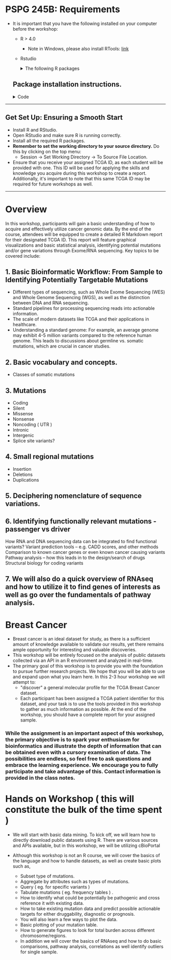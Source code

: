 # PSPG 245B: Requirements
  * It is important that you have the following installed on your computer before the workshop:
    * R > 4.0 
      + Note in Windows, please also install RTools: <a href="https://cran.r-project.org/bin/windows/Rtools/">link</a>
    * Rstudio
      <details>
        <summary>The following R packages </summary>
        
        ### Bioinformatics and Genomics
        1. **cBioPortalData** ~cgdsr~: An API interface to the Cancer Genomics Data Server (CGDS) which provides functions for accessing and retrieving data from the CGDS.
        2. **clusterProfiler**: Statistical analysis and visualization of functional profiles for genes and gene clusters.
        3. **DOSE**: package for Disease Ontology Semantic and Enrichment analysis.
        4. **org.Hs.eg.db**: Genome wide annotation for Human, primarily based on mapping using Entrez Gene identifiers.
        5. **qpcR**: functions for qPCR.  
        
        ### Data Visualization
        1. **ggplot2**: creating graphics, based on The Grammar of Graphics.
        2. **VennDiagram**: Generates Venn and Euler plots.
        3. **gridExtra**: Provides functions to arrange multiple grid-based plots on a page.
        4. **ggrepel**: Provides geoms for ggplot2 to repel overlapping text labels.
        5. **ggpubr**: 'ggplot2' Based Publication Ready Plots.
        6. **ggpval**: Add statistical test directly onto ggplots.
        7. **pheatmap**: Generate Heatmaps
        
        ### Data Manipulation and Analysis
        1. **dplyr**: Provides functions for the most common data manipulation.
        2. **reshape2**: Reshaping data.
        3. **DT**: Provides an interface to the JavaScript library DataTables to display R data as interactive HTML tables.
        4. **openxlsx**: interact with Excel
        
        ### Reporting and Documentation
        1. **knitr**: Provides a general-purpose tool for dynamic report generation in R using Literate Programming techniques.
        2. **kableExtra**: Provides complex tables with merged cells, and enhanced styles.

      </details>

    ## Package installation instructions.  
    <details> 
      <summary>Code</summary>
      
      ```
        
        if(!require(devtools)) { install.packages("devtools") }
        if(!require(BiocManager)) { install.packages("BiocManager") }

        # this version is now obsolete ( leaving here as reminder to always save local copies )  
       
        # devtools::install_github("cBioPortal/cgdsr")
        devtools::install_github("waldronlab/cBioPortalData")
        
        BiocManager::install(c( "cBioPortalData", "ggplot2", "knitr", "kableExtra", "dplyr", "VennDiagram", "reshape2", 
                              "gridExtra", "ggrepel", "DT", "ggpubr", "qpcR",
                              "clusterProfiler", "DOSE", "org.Hs.eg.db"))
    ```
    </details>


---
## Get Set Up: Ensuring a Smooth Start

* Install R and RStudio.
* Open RStudio and make sure R is running correctly.
* Install all the required R packages.
* __Remember to set the working directory to your source directory.__ Do this by clicking on the top menu:
  + Session -> Set Working Directory -> To Source File Location.
* Ensure that you receive your assigned TCGA ID, as each student will be provided with one. This ID will be used for applying the skills and knowledge you acquire during this workshop to create a report. Additionally, it's important to note that this same TCGA ID may be required for future workshops as well. 

---

# Overview
In this workshop, participants will gain a basic understanding of how to acquire and effectively utilize cancer genomic data. By the end of the course, attendees will be equipped to create a detailed R Markdown report for their designated TCGA ID. This report will feature graphical visualizations and basic statistical analysis, identifying potential mutations and/or gene variations through Exome/RNA sequencing. Key topics to be covered include:

## 1. Basic Bioinformatic Workflow: From Sample to Identifying Potentially Targetable Mutations

* Different types of sequencing, such as Whole Exome Sequencing (WES) and Whole Genome Sequencing (WGS), as well as the distinction between DNA and RNA sequencing.
* Standard pipelines for processing sequencing reads into actionable information.
* The scale of modern datasets like TCGA and their applications in healthcare.
* Understanding a standard genome: For example, an average genome may exhibit 4-5 million variants compared to the reference human genome. This leads to discussions about germline vs. somatic mutations, which are crucial in cancer studies.


## 2. Basic vocabulary and concepts. 

* Classes of somatic mutations

## 3. Mutations 
* Coding 
* Silent
* Missense
* Nonsense
* Noncoding ( UTR ) 
* Intronic
* Intergenic
* Splice site variants?

## 4. Small regional mutations

* Insertion
* Deletions
* Duplications

## 5. Deciphering nomenclature of sequence variations.

## 6. Identifying functionally relevant mutations - passenger vs driver
How RNA and DNA sequencing data can be integrated to find functional variants?
Variant prediction tools – e.g. CADD scores, and other methods
Comparison to known cancer genes or even known cancer causing variants
Pathway analysis – how this leads in to the design/search of drugs
Structural biology for coding variants

## 7. We will also do a quick overview of RNAseq and how to utilize it to find genes of interests as well as go over the fundamentals of pathway analysis. 

# Breast Cancer
  * Breast cancer is an ideal dataset for study, as there is a sufficient amount of knowledge available to validate our results, yet there remains ample opportunity for interesting and valuable discoveries.
  * This workshop will be entirely focused on the analysis of public datasets collected via an API in an R environment and analyzed in real-time.
  * The primary goal of this workshop is to provide you with the foundation to pursue further research projects. We hope that you will be able to use and expand upon what you learn here. In this 2-3 hour workshop we will attempt to: 
    + "discover" a general molecular profile for the TCGA Breast Cancer dataset.  
    + Each participant has been assigned a TCGA patient identifier for this dataset, and your task is to use the tools provided in this workshop to gather as much information as possible. At the end of the workshop, you should have a complete report for your assigned sample.

### While the assignment is an important aspect of this workshop, the primary objective is to spark your enthusiasm for bioinformatics and illustrate the depth of information that can be obtained even with a cursory examination of data. The possibilities are endless, so feel free to ask questions and embrace the learning experience. We encourage you to fully participate and take advantage of this. Contact information is provided in the class notes. 
  

# Hands on Workshop ( this will constitute the bulk of the time spent )

* We will start with basic data mining. To kick off, we will learn how to directly download public datasets using R. There are various sources and APIs available, but in this workshop, we will be utilizing cBioPortal
* Although this workshop is not an R course, we will cover the basics of the language and how to handle datasets, as well as create basic plots such as, 

    + Subset type of mutations.  
    + Aggregate by attributes such as types of mutations. 
    + Query ( eg. for specific variants ) 
    + Tabulate mutations ( eg. frequency tables ) . 
    + How to identify what could be potentially be pathogenic and cross reference it with existing data. 
    + How to take existing mutation data and predict possible actionable targets for either druggability, diagnostic or prognosis. 
    + You will also learn a few ways to plot the data. 
    + Basic plotting of your mutation table. 
    + How to generate figures to look for total burden across different chromosome/regions.
    + In addition we will cover the basics of RNAseq and how to do basic comparisons, pathway analysis, correlations as well identify outliers for single sample. 



